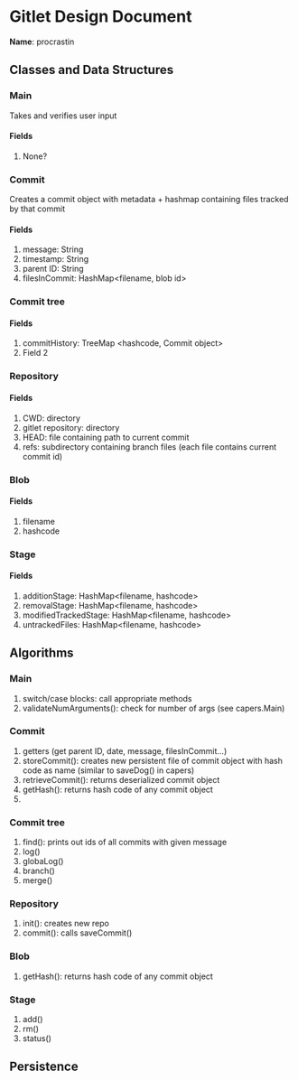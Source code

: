 # Gitlet Design Document

**Name**: procrastin

## Classes and Data Structures

### Main
Takes and verifies user input
#### Fields
1. None?

### Commit
Creates a commit object with metadata + hashmap containing files tracked by that commit
#### Fields
1. message: String
2. timestamp: String 
3. parent ID: String
4. filesInCommit: HashMap<filename, blob id>


### Commit tree
#### Fields
1. commitHistory: TreeMap <hashcode, Commit object>
2. Field 2


### Repository
#### Fields
1. CWD: directory
2. gitlet repository: directory
3. HEAD: file containing path to current commit
4. refs: subdirectory containing branch files (each file contains current commit id)

### Blob
#### Fields
1. filename
2. hashcode



### Stage
#### Fields
1. additionStage: HashMap<filename, hashcode>
2. removalStage: HashMap<filename, hashcode>
3. modifiedTrackedStage: HashMap<filename, hashcode>
4. untrackedFiles: HashMap<filename, hashcode>

## Algorithms
### Main
1. switch/case blocks: call appropriate methods
2. validateNumArguments(): check for number of args (see capers.Main)

### Commit
1. getters (get parent ID, date, message, filesInCommit...)
2. storeCommit(): creates new persistent file of commit object with hash code as name (similar to saveDog() in capers)
3. retrieveCommit(): returns deserialized commit object 
4. getHash(): returns hash code of any commit object
5. 

### Commit tree 
1. find(): prints out ids of all commits with given message 
2. log()
3. globaLog()
4. branch()
5. merge()

### Repository 
1. init(): creates new repo
2. commit(): calls saveCommit()

### Blob
1. getHash(): returns hash code of any commit object

### Stage
1. add()
2. rm()
3. status()

## Persistence


